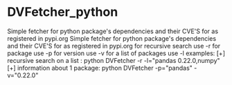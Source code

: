 # DVFetcher_python
Simple fetcher for python package's dependencies and their CVE'S for as registered in pypi.org
Simple fetcher for python package's dependencies and their CVE'S for as registered in pypi.org 
for recursive search use -r 
for package use -p 
for version use -v
for a list of packages use -l 
examples: 
[+] recursive search on a list : python DVFetcher -r -l="pandas 0.22.0,numpy" 
[+] information about 1 package: python DVFetcher -p="pandas" -v="0.22.0"
